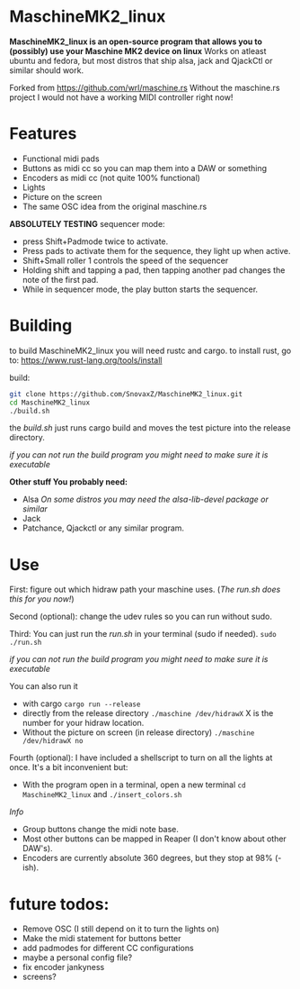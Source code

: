 # MaschineMK2_linux
**MaschineMK2_linux is an open-source program that allows you to (possibly) use your Maschine MK2 device on linux**
Works on atleast ubuntu and fedora, but most distros that ship alsa, jack and QjackCtl or similar should work.

Forked from https://github.com/wrl/maschine.rs
Without the maschine.rs project I would not have a working MIDI controller right now!


# Features
- Functional midi pads
- Buttons as midi cc so you can map them into a DAW or something
- Encoders as midi cc (not quite 100% functional)
- Lights
- Picture on the screen
- The same OSC idea from the original maschine.rs

**ABSOLUTELY TESTING** sequencer mode:
- press Shift+Padmode twice to activate.
- Press pads to activate them for the sequence, they light up when active.
- Shift+Small roller 1 controls the speed of the sequencer
- Holding shift and tapping a pad, then tapping another pad changes the note of the first pad.
- While in sequencer mode, the play button starts the sequencer.

# Building
to build MaschineMK2_linux you will need rustc and cargo.
to install rust, go to: https://www.rust-lang.org/tools/install

build:
``` sh
git clone https://github.com/SnovaxZ/MaschineMK2_linux.git
cd MaschineMK2_linux
./build.sh
```

the *build.sh* just runs cargo build and moves the test picture into the release directory.

*if you can not run the build program you might need to make sure it is executable*

**Other stuff You probably need:**
 - Alsa   *On some distros you may need the alsa-lib-devel package or similar*
 - Jack
 - Patchance, Qjackctl or any similar program.
 

# Use
First: figure out which hidraw path your maschine uses. (*The run.sh does this for you now!*)

Second (optional): change the udev rules so you can run without sudo.

Third: You can just run the *run.sh* in your terminal (sudo if needed).
`sudo ./run.sh`

*if you can not run the build program you might need to make sure it is executable*

You can also run it 
- with cargo `cargo run --release`
- directly from the release directory `./maschine /dev/hidrawX` X is the number for your hidraw location.
- Without the picture on screen (in release directory) `./maschine /dev/hidrawX no`



Fourth (optional): I have included a shellscript to turn on all the lights at once.
It's a bit inconvenient but:
 - With the program open in a terminal, open a new terminal `cd MaschineMK2_linux` and `./insert_colors.sh`

*Info*

- Group buttons change the midi note base.
- Most other buttons can be mapped in Reaper (I don't know about other DAW's).
- Encoders are currently absolute 360 degrees, but they stop at 98% (-ish).

# future todos:

- Remove OSC (I still depend on it to turn the lights on)
- Make the midi statement for buttons better
- add padmodes for different CC configurations
- maybe a personal config file?
- fix encoder jankyness
- screens?
